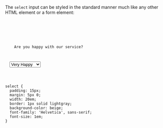 The `select` input can be styled in the
standard manner much like any other HTML element
or a form element:

<codeblock language="css" type="lesson">
<code>
<panel language="html">
<form>
  <p>
    Are you happy with our service?
  </p>
  <select name="review">
    <option value="5">Very Happy</option>
    <option value="4">Satisfied</option>
    <option value="3">Neutral</option>
    <option value="2">Unhappy</option>
    <option value="1">Disappointed</option>
  </select>
</form>
</panel>
<panel language="css">
select {
  padding: 15px;
  margin: 5px 0;
  width: 20em;
  border: 1px solid lightgray;
  background-color: beige;
  font-family: 'Helvetica', sans-serif;
  font-size: 1em;
}
</panel>
</code>
</codeblock>